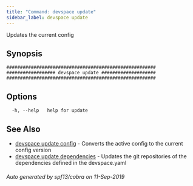 ```yaml
---
title: "Command: devspace update"
sidebar_label: devspace update
---
```



Updates the current config

## Synopsis


```
#######################################################
################## devspace update ####################
#######################################################
```
## Options

```
  -h, --help   help for update
```

## See Also
* [devspace update config](/docs/cli/commands/devspace_update_config)	 - Converts the active config to the current config version
* [devspace update dependencies](/docs/cli/commands/devspace_update_dependencies)	 - Updates the git repositories of the dependencies defined in the devspace.yaml

###### Auto generated by spf13/cobra on 11-Sep-2019
